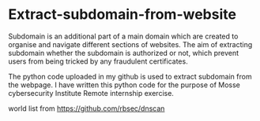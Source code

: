# Extract-subdomain-from-website

Subdomain is an additional part of a main domain which are created to organise and navigate different sections of websites. The aim of extracting subdomain whether the subdomain is authorized or not, which prevent users from being tricked by any fraudulent certificates. 

The python code uploaded in my github is used to extract subdomain from the webpage. I have written this python code for the purpose of Mosse cybersecurity Institute Remote internship exercise. 

world list from https://github.com/rbsec/dnscan
